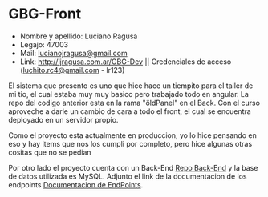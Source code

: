 # GBG-Front

- Nombre y apellido: Luciano Ragusa
- Legajo: 47003
- Mail: lucianojragusa@gmail.com
- Link: http://ljragusa.com.ar/GBG-Dev || Credenciales de acceso (luchito.rc4@gmail.com - lr123)

El sistema que presento es uno que hice hace un tiempito para el taller de mi tio, el cual estaba muy muy basico pero trabajado todo en angular. 
La repo del codigo anterior esta en la rama "öldPanel" en el Back. Con el curso aproveche a darle un cambio de cara a todo el front, el cual se encuentra deployado en 
un servidor propio.

Como el proyecto esta actualmente en produccion, yo lo hice pensando en eso y hay items que nos los cumpli por completo, pero hice algunas otras cositas que no se pedian

Por otro lado el proyecto cuenta con un Back-End [Repo Back-End](https://github.com/Luchoragusa/GBG-Back) y la base de datos utilizada es MySQL. Adjunto el link de la documentacion de los endpoints [Documentacion de EndPoints](https://documenter.getpostman.com/view/23041568/2s9XxvTEvV).
